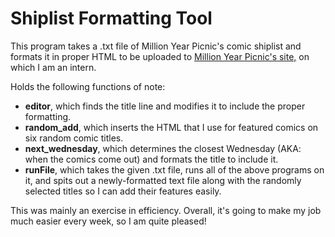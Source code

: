 <h1>Shiplist Formatting Tool</h1>

This program takes a .txt file of Million Year Picnic's comic shiplist and formats it in proper HTML to be uploaded to [Million Year Picnic's site,]([url](https://www.themillionyearpicnic.com/)) on which I am an intern.

Holds the following functions of note:
<ul><li><b>editor</b>, which finds the title line and modifies it to include the proper formatting.</li>
<li><b>random_add</b>, which inserts the HTML that I use for featured comics on six random comic titles.</li>
<li><b>next_wednesday</b>, which determines the closest Wednesday (AKA: when the comics come out) and formats the title to include it.</li>
<li><b>runFile</b>, which takes the given .txt file, runs all of the above programs on it, and spits out a newly-formatted text file along with the randomly selected titles so I can add their features easily.</li></ul>

This was mainly an exercise in efficiency. Overall, it's going to make my job much easier every week, so I am quite pleased!
